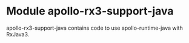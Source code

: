 # Module apollo-rx3-support-java

apollo-rx3-support-java contains code to use apollo-runtime-java with RxJava3.


